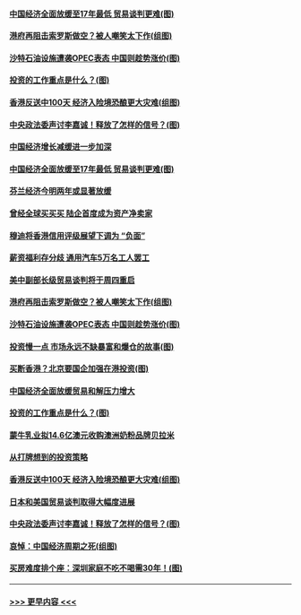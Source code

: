 #### [中国经济全面放缓至17年最低 贸易谈判更难(图)](../pages/p5/907648.md?t=09172233) 
#### [港府再阻击索罗斯做空？被人嘲笑太下作(组图)](../pages/p5/907637.md?t=09172233) 
#### [沙特石油设施遭袭OPEC表态 中国则趁势涨价(图)](../pages/p5/907570.md?t=09172233) 
#### [投资的工作重点是什么？(图)](../pages/p5/907561.md?t=09172233) 
#### [香港反送中100天 经济入险境恐酿更大灾难(组图)](../pages/p5/907533.md?t=09172233) 
#### [中央政法委声讨李嘉诚！释放了怎样的信号？(图)](../pages/p5/907522.md?t=09172233) 
#### [中国经济增长减缓进一步加深](../pages/p5/907649.md?t=09172233) 
#### [中国经济全面放缓至17年最低 贸易谈判更难(图)](../pages/p5/907648.md?t=09172233) 
#### [芬兰经济今明两年或显著放缓](../pages/p5/907643.md?t=09172233) 
#### [曾经全球买买买 陆企首度成为资产净卖家](../pages/p5/907641.md?t=09172233) 
#### [穆迪将香港信用评级展望下调为 “负面”](../pages/p5/907640.md?t=09172233) 
#### [薪资福利存分歧 通用汽车5万名工人罢工](../pages/p5/907639.md?t=09172233) 
#### [美中副部长级贸易谈判将于周四重启](../pages/p5/907638.md?t=09172233) 
#### [港府再阻击索罗斯做空？被人嘲笑太下作(组图)](../pages/p5/907637.md?t=09172233) 
#### [沙特石油设施遭袭OPEC表态 中国则趁势涨价(图)](../pages/p5/907570.md?t=09172233) 
#### [投资慢一点 市场永远不缺暴富和爆仓的故事(图)](../pages/p5/907564.md?t=09172233) 
#### [买断香港？北京要国企加强在港投资(图)](../pages/p5/907582.md?t=09172233) 
#### [中国经济全面放缓贸易和解压力增大](../pages/p5/907579.md?t=09172233) 
#### [投资的工作重点是什么？(图)](../pages/p5/907561.md?t=09172233) 
#### [蒙牛乳业拟14.6亿澳元收购澳洲奶粉品牌贝拉米](../pages/p5/907571.md?t=09172233) 
#### [从打牌想到的投资策略](../pages/p5/907563.md?t=09172233) 
#### [香港反送中100天 经济入险境恐酿更大灾难(组图)](../pages/p5/907533.md?t=09172233) 
#### [日本和美国贸易谈判取得大幅度进展](../pages/p5/907527.md?t=09172233) 
#### [中央政法委声讨李嘉诚！释放了怎样的信号？(图)](../pages/p5/907522.md?t=09172233) 
#### [哀悼：中国经济周期之死(组图)](../pages/p5/907455.md?t=09172233) 
#### [买房难度排个座：深圳家庭不吃不喝需30年！(图)](../pages/p5/907463.md?t=09172233) 

----
#### [ >>> 更早内容 <<< ](../indexes/p5-earlier.md)
